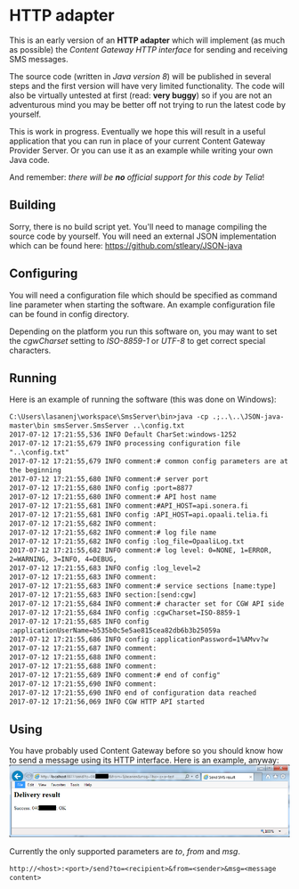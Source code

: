 # HTTP adapter

This is an early version of an __HTTP adapter__ which will implement (as much as possible) the _Content Gateway HTTP interface_ for sending and receiving SMS messages.

The source code (written in _Java version 8_) will be published in several steps and the first version will have very limited functionality. The code will also be virtually untested at first (read: __very buggy__) so if you are not an adventurous mind you may be better off not trying to run the latest code by yourself.

This is work in progress. Eventually we hope this will result in a useful application that you can run in place of your current Content Gateway Provider Server. Or you can use it as an example while writing your own Java code.

And remember: _there will be __no__ official support for this code by Telia_!

## Building

Sorry, there is no build script yet. You'll need to manage compiling the source code by yourself.
You will need an external JSON implementation which can be found here: https://github.com/stleary/JSON-java

## Configuring

You will need a configuration file which should be specified as command line parameter when starting the software.
An example configuration file can be found in config directory.

Depending on the platform you run this software on, you may want to set the _cgwCharset_ setting to _ISO-8859-1_ or _UTF-8_ to get correct special characters.

## Running

Here is an example of running the software (this was done on Windows):
```
C:\Users\lasanenj\workspace\SmsServer\bin>java -cp .;..\..\JSON-java-master\bin smsServer.SmsServer ..\config.txt
2017-07-12 17:21:55,536 INFO Default CharSet:windows-1252
2017-07-12 17:21:55,679 INFO processing configuration file "..\config.txt"
2017-07-12 17:21:55,679 INFO comment:# common config parameters are at the beginning
2017-07-12 17:21:55,680 INFO comment:# server port
2017-07-12 17:21:55,680 INFO config :port=8877
2017-07-12 17:21:55,680 INFO comment:# API host name
2017-07-12 17:21:55,681 INFO comment:#API_HOST=api.sonera.fi
2017-07-12 17:21:55,681 INFO config :API_HOST=api.opaali.telia.fi
2017-07-12 17:21:55,682 INFO comment:
2017-07-12 17:21:55,682 INFO comment:# log file name
2017-07-12 17:21:55,682 INFO config :log_file=OpaaliLog.txt
2017-07-12 17:21:55,682 INFO comment:# log level: 0=NONE, 1=ERROR, 2=WARNING, 3=INFO, 4=DEBUG,
2017-07-12 17:21:55,683 INFO config :log_level=2
2017-07-12 17:21:55,683 INFO comment:
2017-07-12 17:21:55,683 INFO comment:# service sections [name:type]
2017-07-12 17:21:55,683 INFO section:[send:cgw]
2017-07-12 17:21:55,684 INFO comment:# character set for CGW API side
2017-07-12 17:21:55,684 INFO config :cgwCharset=ISO-8859-1
2017-07-12 17:21:55,685 INFO config :applicationUserName=b535b0c5e5ae815cea82db6b3b25059a
2017-07-12 17:21:55,686 INFO config :applicationPassword=1%AMvv?w
2017-07-12 17:21:55,687 INFO comment:
2017-07-12 17:21:55,688 INFO comment:
2017-07-12 17:21:55,688 INFO comment:
2017-07-12 17:21:55,689 INFO comment:# end of config"
2017-07-12 17:21:55,690 INFO comment:
2017-07-12 17:21:55,690 INFO end of configuration data reached
2017-07-12 17:21:56,069 INFO CGW HTTP API started
```

## Using

You have probably used Content Gateway before so you should know how to send a message using its HTTP interface.
Here is an example, anyway:
![sending an sms](screenshots/sending_an_sms.png)

Currently the only supported parameters are _to_, _from_ and _msg_.

```
http://<host>:<port>/send?to=<recipient>&from=<sender>&msg=<message content>
```
